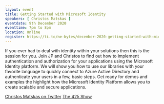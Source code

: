 ```yaml
---
layout: event
title: Getting Started with Microsoft Identity
speakers: [ Christos Matskas ]
eventdate: 9th December 2020
eventtime: 7pm to 8pm
location: Online
register: https://ti.to/ne-bytes/december-2020-getting-started-with-microsoft-identity
---
```

If you ever had to deal with identity within your solutions then this is the session for you. Join JP and Christos to find out how to implement authentication and authorization for your applications using the Microsoft Identity platform. We will show you how to use our libraries with your favorite language to quickly connect to Azure Active Directory and authenticate your users in a few, basic steps. Get ready for demos and examples the highlight how the Microsoft Identity Platform allows you to create scalable and secure applications.

[Christos Matskas on Twitter](https://twitter.com/ChristosMatskas)
[The 425 Show](https://dev.to/425show)
